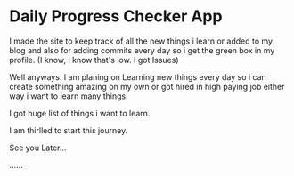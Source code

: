 # Daily Progress Checker App
I made the site to keep track of all the new things i learn or added to my blog and also for adding commits every day so i get the green box in my profile. (I know, I know that's low. I got Issues)

Well anyways. I am planing on Learning new things every day so i can create something amazing on my own or got hired in high paying job either way i want to learn many things.

I got huge list of things i want to learn.

I am thirlled to start this journey.

See you Later...

...... 